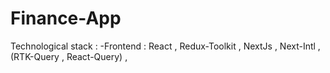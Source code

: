 # Finance-App
 
Technological stack : 
 -Frontend : React , Redux-Toolkit , NextJs , Next-Intl , (RTK-Query , React-Query) ,
